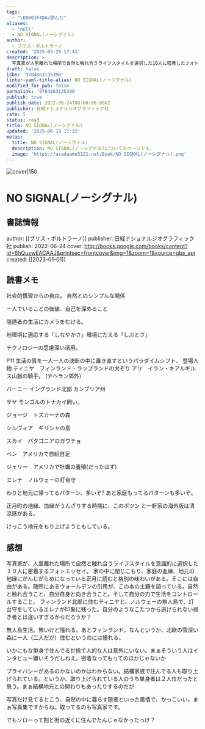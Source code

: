 ```yaml
---
tags:
  - "\U0001F4DA/読んだ"
aliases:
  - 'null'
  - NO SIGNAL(ノーシグナル)
author:
  - ブリス・ポルトラーノ
created: '2025-03-29 17:41'
description: >-
  写真家が人里離れた場所で自然と触れ合うライフスタイルを選択した10人に密着したフォトエッセイ。社会的慣習から自由になり、自己を深める生き方を探る。ウォールデンの引用を交え、自然とのシンプルな関係を問う。
draft: false
isbn: '9784863135390'
linter-yaml-title-alias: NO SIGNAL(ノーシグナル)
modified_for_pub: false
permalink: '9784863135390'
publish: true
publish_date: 2022-06-24T00:00:00.000Z
publisher: 日経ナショナルジオグラフィック社
rate: 5
status: read
title: NO SIGNAL(ノーシグナル)
updated: '2025-06-19 17:32'
metas:
  title: NO SIGNAL(ノーシグナル)
  description: NO SIGNAL(ノーシグナル)についてのページです。
  image: 'https://asadaame5121.net/Book/NO SIGNAL(ノーシグナル).png'
---
```

![cover|150](http://books.google.com/books/content?id=6hQuzwEACAAJ&printsec=frontcover&img=1&zoom=1&source=gbs_api)

# NO SIGNAL(ノーシグナル)
## 書誌情報
author: [[ブリス・ポルトラーノ]]
publisher: 日経ナショナルジオグラフィック社
publish: 2022-06-24
cover: http://books.google.com/books/content?id=6hQuzwEACAAJ&printsec=frontcover&img=1&zoom=1&source=gbs_api
created: [[2023-01-01]]

## 読書メモ
社会的慣習からの自由。 自然とのシンプルな関係

一人でいることの価値、自己を深めること

隠遁者の生活にカメラをむける。

地環境に適応する「しなやかさ」環境にたえる「しぶとさ」

テクノロジーの思慮深い活用。

P11 生活の質を一人一人の決断の中に置き直すというパラダイムシフト、 
登場人物
ティニヤ　フィンランド・ラップランドの犬ぞり
アリ　イラン・キアルギルス山脈の騎手。 (テヘラン郊外)

バーニー イングランド北部 カンブリア州

ザヤ モンゴルのトナカイ飼い。

ジョージ　トスカーナの森

シルヴィア　ギリシャの島

スカイ　パタゴニアのガウチョ

ベン　アメリカで自給自足

ジェリー　アメリカで牡蠣の養殖(だったはず)

エレナ　ノルウェーの灯台守

わりと地元に帰ってるパターン、多いぞ?
あと家庭もってるパターンも多いぞ。

正月町の地縁、血縁がうんざりする時期に、このポツン と一軒家の海外版は清涼感がある。

 けっこう地元をもり上げようともしている。

## 感想

写真家が、人里離れた場所で自然と触れ合うライフスタイルを意識的に選択した１０人に密着するフォトエッセイ。
家の中に閉じこもり、家庭の血縁、地元の地縁にがんじがらめになっている正月に読むと格別の味わいがある。そこには自由がある。随所にあるウォールデンの引用が、この本の主題を語っている。自然と触れ合うこと、自分自身と向き合うこと。そして自分の力で生活をコントロールすること。
フィンランド北部に住むティニヤと、ノルウェーの無人島で、灯台守をしているエレナが印象に残った。自分のようなこたつから逃げられない弱き者とは違いすぎるからだろうか？


無人島生活。怖いけど憧れる。あとフィンランド。なんというか、北欧の雪深い森に一人（二人だが）住むというのには憧れる。

いかにもな単身で住んでる世捨て人的な人は意外にいない。まぁそういう人はインタビュー嫌いそうだしねえ。密着なってもってのほかじゃないか

プライバシーがあるのかないのかはわからない。結構家族で住んでる人も取り上げられている。というか、取り上げられている人のうち単身者は２人位だったと思う。まぁ結構地元との関わりもあったりするのだが

写真だけ見てるとこう、自然の中に暮らす隠者といった風情で、かっこいい。まぁ写真集ですからね。取ってるのも写真家です。

でもソローって割と街の近くに住んでたんじゃなかったっけ？
